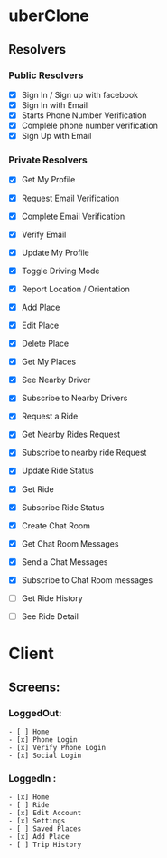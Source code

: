 # uberClone

## Resolvers

### Public Resolvers

- [x] Sign In / Sign up with facebook
- [x] Sign In with Email
- [x] Starts Phone Number Verification
- [x] Complele phone number verification
- [x] Sign Up with Email

### Private Resolvers

- [x] Get My Profile
- [x] Request Email Verification
- [x] Complete Email Verification
- [x] Verify Email
- [x] Update My Profile
- [x] Toggle Driving Mode
- [x] Report Location / Orientation
- [x] Add Place
- [x] Edit Place
- [x] Delete Place
- [x] Get My Places
- [x] See Nearby Driver
- [x] Subscribe to Nearby Drivers
- [x] Request a Ride
- [x] Get Nearby Rides Request
- [x] Subscribe to nearby ride Request
- [x] Update Ride Status
- [x] Get Ride
- [x] Subscribe Ride Status
- [x] Create Chat Room
- [x] Get Chat Room Messages
- [x] Send a Chat Messages
- [x] Subscribe to Chat Room messages

- [ ] Get Ride History
- [ ] See Ride Detail

# Client


## Screens:

### LoggedOut:

    - [ ] Home
    - [x] Phone Login
    - [x] Verify Phone Login
    - [x] Social Login

### LoggedIn :

    - [x] Home
    - [ ] Ride
    - [x] Edit Account
    - [x] Settings
    - [ ] Saved Places
    - [x] Add Place
    - [ ] Trip History
